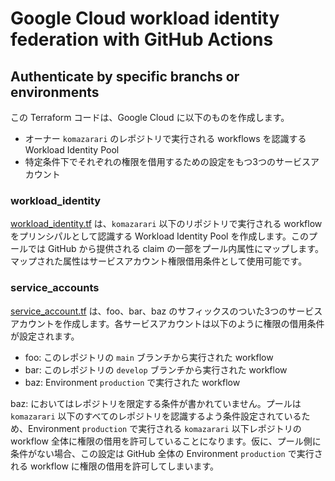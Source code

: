 # Google Cloud workload identity federation with GitHub Actions
## Authenticate by specific branchs or environments

この Terraform コードは、Google Cloud に以下のものを作成します。
- オーナー `komazarari` のレポジトリで実行される workflows を認識する Workload Identity Pool
- 特定条件下でそれぞれの権限を借用するための設定をもつ3つのサービスアカウント

### workload_identity
[workload_identity.tf](./workload_identity.tf) は、`komazarari` 以下のリポジトリで実行される workflow をプリンシパルとして認識する Workload Identity Pool を作成します。このプールでは GitHub から提供される claim の一部をプール内属性にマップします。マップされた属性はサービスアカウント権限借用条件として使用可能です。

### service_accounts

[service_account.tf](./service_account.tf) は、foo、bar、baz のサフィックスのついた3つのサービスアカウントを作成します。各サービスアカウントは以下のように権限の借用条件が設定されます。

- foo: このレポジトリの `main` ブランチから実行された workflow
- bar: このレポジトリの `develop` ブランチから実行された workflow
- baz: Environment `production` で実行された workflow

baz: においてはレポジトリを限定する条件が書かれていません。プールは `komazarari` 以下のすべてのレポジトリを認識するよう条件設定されているため、Environment `production` で実行される `komazarari` 以下レポジトリの workflow 全体に権限の借用を許可していることになります。仮に、プール側に条件がない場合、この設定は GitHub 全体の Environment `production` で実行される workflow に権限の借用を許可してしまいます。
